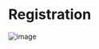 # Registration

![image](https://user-images.githubusercontent.com/81421024/135302551-a69b6abf-08fd-43f9-80bb-06b1bfafaa4b.png)
